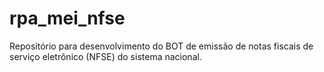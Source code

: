 # rpa_mei_nfse
Repositório para desenvolvimento do BOT de emissão de notas fiscais de serviço eletrônico (NFSE) do sistema nacional.
